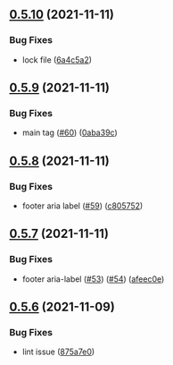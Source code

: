 ## [0.5.10](https://github.com/EddieHubCommunity/EventCalendar/compare/v0.5.9...v0.5.10) (2021-11-11)


### Bug Fixes

* lock file ([6a4c5a2](https://github.com/EddieHubCommunity/EventCalendar/commit/6a4c5a202106550c1582b1099ff825593bffcb68))



## [0.5.9](https://github.com/EddieHubCommunity/EventCalendar/compare/v0.5.8...v0.5.9) (2021-11-11)


### Bug Fixes

* main tag ([#60](https://github.com/EddieHubCommunity/EventCalendar/issues/60)) ([0aba39c](https://github.com/EddieHubCommunity/EventCalendar/commit/0aba39c1d15334a76ca717d6887b2ab244026a16))



## [0.5.8](https://github.com/EddieHubCommunity/EventCalendar/compare/v0.5.7...v0.5.8) (2021-11-11)


### Bug Fixes

* footer aria label ([#59](https://github.com/EddieHubCommunity/EventCalendar/issues/59)) ([c805752](https://github.com/EddieHubCommunity/EventCalendar/commit/c805752e032e921bacea10c17d7cb1e2ea596ae7))



## [0.5.7](https://github.com/EddieHubCommunity/EventCalendar/compare/v0.5.6...v0.5.7) (2021-11-11)


### Bug Fixes

* footer aria-label ([#53](https://github.com/EddieHubCommunity/EventCalendar/issues/53)) ([#54](https://github.com/EddieHubCommunity/EventCalendar/issues/54)) ([afeec0e](https://github.com/EddieHubCommunity/EventCalendar/commit/afeec0ed2b2ae5b20219946fb813ff9c57f26e0b))



## [0.5.6](https://github.com/EddieHubCommunity/EventCalendar/compare/v0.5.5...v0.5.6) (2021-11-09)


### Bug Fixes

* lint issue ([875a7e0](https://github.com/EddieHubCommunity/EventCalendar/commit/875a7e00ab1b43f61532eaa1c8853287eda76eff))




